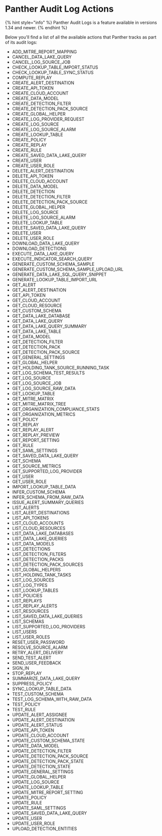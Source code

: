 # Panther Audit Log Actions

{% hint style="info" %}
Panther Audit Logs is a feature available in versions 1.34 and newer.
{% endhint %}

Below you'll find a list of all the available actions that Panther tracks as part of its audit logs:

- ADD_MITRE_REPORT_MAPPING
- CANCEL_DATA_LAKE_QUERY
- CANCEL_LOG_SOURCE_JOB
- CHECK_LOOKUP_TABLE_IMPORT_STATUS
- CHECK_LOOKUP_TABLE_SYNC_STATUS
- COMPUTE_REPLAY
- CREATE_ALERT_DESTINATION
- CREATE_API_TOKEN
- CREATE_CLOUD_ACCOUNT
- CREATE_DATA_MODEL
- CREATE_DETECTION_FILTER
- CREATE_DETECTION_PACK_SOURCE
- CREATE_GLOBAL_HELPER
- CREATE_LOG_PROVIDER_REQUEST
- CREATE_LOG_SOURCE
- CREATE_LOG_SOURCE_ALARM
- CREATE_LOOKUP_TABLE
- CREATE_POLICY
- CREATE_REPLAY
- CREATE_RULE
- CREATE_SAVED_DATA_LAKE_QUERY
- CREATE_USER
- CREATE_USER_ROLE
- DELETE_ALERT_DESTINATION
- DELETE_API_TOKEN
- DELETE_CLOUD_ACCOUNT
- DELETE_DATA_MODEL
- DELETE_DETECTION
- DELETE_DETECTION_FILTER
- DELETE_DETECTION_PACK_SOURCE
- DELETE_GLOBAL_HELPER
- DELETE_LOG_SOURCE
- DELETE_LOG_SOURCE_ALARM
- DELETE_LOOKUP_TABLE
- DELETE_SAVED_DATA_LAKE_QUERY
- DELETE_USER
- DELETE_USER_ROLE
- DOWNLOAD_DATA_LAKE_QUERY
- DOWNLOAD_DETECTIONS
- EXECUTE_DATA_LAKE_QUERY
- EXECUTE_INDICATOR_SEARCH_QUERY
- GENERATE_CUSTOM_SCHEMA_SAMPLE
- GENERATE_CUSTOM_SCHEMA_SAMPLE_UPLOAD_URL
- GENERATE_DATA_LAKE_SQL_QUERY_SNIPPET
- GENERATE_LOOKUP_TABLE_IMPORT_URL
- GET_ALERT
- GET_ALERT_DESTINATION
- GET_API_TOKEN
- GET_CLOUD_ACCOUNT
- GET_CLOUD_RESOURCE
- GET_CUSTOM_SCHEMA
- GET_DATA_LAKE_DATABASE
- GET_DATA_LAKE_QUERY
- GET_DATA_LAKE_QUERY_SUMMARY
- GET_DATA_LAKE_TABLE
- GET_DATA_MODEL
- GET_DETECTION_FILTER
- GET_DETECTION_PACK
- GET_DETECTION_PACK_SOURCE
- GET_GENERAL_SETTINGS
- GET_GLOBAL_HELPER
- GET_HOLDING_TANK_SOURCE_RUNNING_TASK
- GET_LOG_SCHEMA_TEST_RESULTS
- GET_LOG_SOURCE
- GET_LOG_SOURCE_JOB
- GET_LOG_SOURCE_RAW_DATA
- GET_LOOKUP_TABLE
- GET_MITRE_MATRIX
- GET_MITRE_MATRIX_TREE
- GET_ORGANIZATION_COMPLIANCE_STATS
- GET_ORGANIZATION_METRICS
- GET_POLICY
- GET_REPLAY
- GET_REPLAY_ALERT
- GET_REPLAY_PREVIEW
- GET_REPORT_SETTING
- GET_RULE
- GET_SAML_SETTINGS
- GET_SAVED_DATA_LAKE_QUERY
- GET_SCHEMA
- GET_SOURCE_METRICS
- GET_SUPPORTED_LOG_PROVIDER
- GET_USER
- GET_USER_ROLE
- IMPORT_LOOKUP_TABLE_DATA
- INFER_CUSTOM_SCHEMA
- INFER_SCHEMA_FROM_RAW_DATA
- ISSUE_ALERT_SUMMARY_QUERIES
- LIST_ALERTS
- LIST_ALERT_DESTINATIONS
- LIST_API_TOKENS
- LIST_CLOUD_ACCOUNTS
- LIST_CLOUD_RESOURCES
- LIST_DATA_LAKE_DATABASES
- LIST_DATA_LAKE_QUERIES
- LIST_DATA_MODELS
- LIST_DETECTIONS
- LIST_DETECTION_FILTERS
- LIST_DETECTION_PACKS
- LIST_DETECTION_PACK_SOURCES
- LIST_GLOBAL_HELPERS
- LIST_HOLDING_TANK_TASKS
- LIST_LOG_SOURCES
- LIST_LOG_TYPES
- LIST_LOOKUP_TABLES
- LIST_POLICIES
- LIST_REPLAYS
- LIST_REPLAY_ALERTS
- LIST_RESOURCES
- LIST_SAVED_DATA_LAKE_QUERIES
- LIST_SCHEMAS
- LIST_SUPPORTED_LOG_PROVIDERS
- LIST_USERS
- LIST_USER_ROLES
- RESET_USER_PASSWORD
- RESOLVE_SOURCE_ALARM
- RETRY_ALERT_DELIVERY
- SEND_TEST_ALERT
- SEND_USER_FEEDBACK
- SIGN_IN
- STOP_REPLAY
- SUMMARIZE_DATA_LAKE_QUERY
- SUPPRESS_POLICY
- SYNC_LOOKUP_TABLE_DATA
- TEST_CUSTOM_SCHEMA
- TEST_LOG_SCHEMA_WITH_RAW_DATA
- TEST_POLICY
- TEST_RULE
- UPDATE_ALERT_ASSIGNEE
- UPDATE_ALERT_DESTINATION
- UPDATE_ALERT_STATUS
- UPDATE_API_TOKEN
- UPDATE_CLOUD_ACCOUNT
- UPDATE_CUSTOM_SCHEMA_STATE
- UPDATE_DATA_MODEL
- UPDATE_DETECTION_FILTER
- UPDATE_DETECTION_PACK_SOURCE
- UPDATE_DETECTION_PACK_STATE
- UPDATE_DETECTION_STATE
- UPDATE_GENERAL_SETTINGS
- UPDATE_GLOBAL_HELPER
- UPDATE_LOG_SOURCE
- UPDATE_LOOKUP_TABLE
- UPDATE_MITRE_REPORT_SETTING
- UPDATE_POLICY
- UPDATE_RULE
- UPDATE_SAML_SETTINGS
- UPDATE_SAVED_DATA_LAKE_QUERY
- UPDATE_USER
- UPDATE_USER_ROLE
- UPLOAD_DETECTION_ENTITIES
